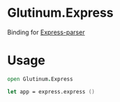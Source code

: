 # Glutinum.Express

Binding for [Express-parser](https://github.com/expressjs/express)

# Usage

```fs
open Glutinum.Express

let app = express.express ()
```
